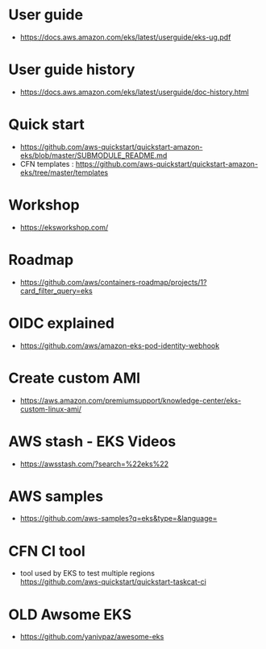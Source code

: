 # User guide
* https://docs.aws.amazon.com/eks/latest/userguide/eks-ug.pdf

# User guide history 
* https://docs.aws.amazon.com/eks/latest/userguide/doc-history.html

# Quick start
* https://github.com/aws-quickstart/quickstart-amazon-eks/blob/master/SUBMODULE_README.md
* CFN templates : https://github.com/aws-quickstart/quickstart-amazon-eks/tree/master/templates

# Workshop
* https://eksworkshop.com/

# Roadmap 
* https://github.com/aws/containers-roadmap/projects/1?card_filter_query=eks

# OIDC explained 
* https://github.com/aws/amazon-eks-pod-identity-webhook

# Create custom AMI
* https://aws.amazon.com/premiumsupport/knowledge-center/eks-custom-linux-ami/

# AWS stash - EKS Videos
* https://awsstash.com/?search=%22eks%22

# AWS samples 
* https://github.com/aws-samples?q=eks&type=&language=

# CFN CI tool
* tool used by EKS to test multiple regions  
  https://github.com/aws-quickstart/quickstart-taskcat-ci

# OLD Awsome EKS 
* https://github.com/yanivpaz/awesome-eks 
